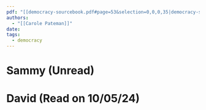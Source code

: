 ```yaml
---
pdf: "[[democracy-sourcebook.pdf#page=53&selection=0,0,0,35|democracy-sourcebook, page 53]]"
authors:
  - "[[Carole Pateman]]"
date: 
tags:
  - democracy
---
```

# Sammy (Unread)
# David (Read on 10/05/24)


